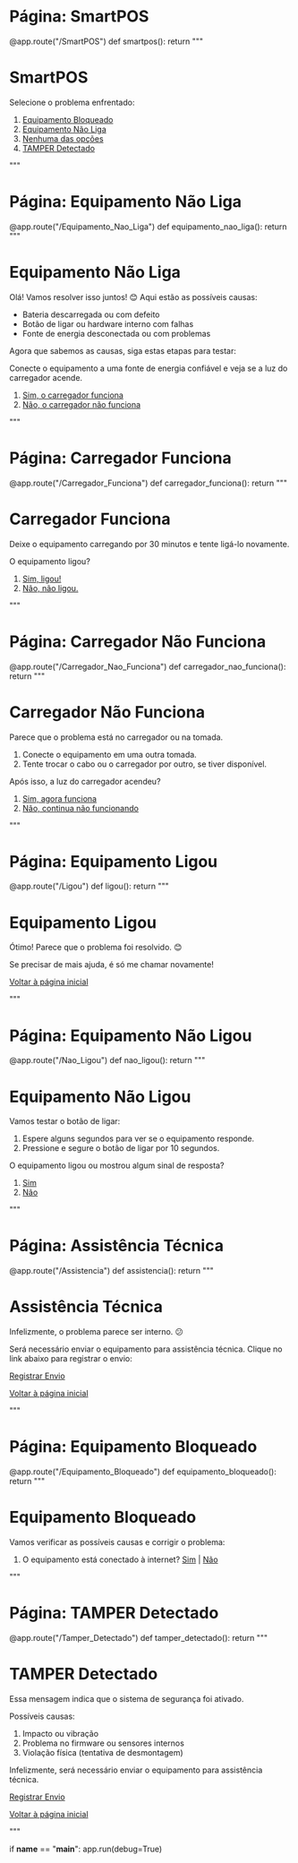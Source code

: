 # Página: SmartPOS
@app.route("/SmartPOS")
def smartpos():
    return """
    <h1>SmartPOS</h1>
    <p>Selecione o problema enfrentado:</p>
    <ol>
        <li><a href="/Equipamento_Bloqueado">Equipamento Bloqueado</a></li>
        <li><a href="/Equipamento_Nao_Liga">Equipamento Não Liga</a></li>
        <li><a href="/Outros_Problemas">Nenhuma das opções</a></li>
        <li><a href="/Tamper_Detectado">TAMPER Detectado</a></li>
    </ol>
    """

# Página: Equipamento Não Liga
@app.route("/Equipamento_Nao_Liga")
def equipamento_nao_liga():
    return """
    <h1>Equipamento Não Liga</h1>
    <p>Olá! Vamos resolver isso juntos! 😊 Aqui estão as possíveis causas:</p>
    <ul>
        <li>Bateria descarregada ou com defeito</li>
        <li>Botão de ligar ou hardware interno com falhas</li>
        <li>Fonte de energia desconectada ou com problemas</li>
    </ul>
    <p>Agora que sabemos as causas, siga estas etapas para testar:</p>
    <p>Conecte o equipamento a uma fonte de energia confiável e veja se a luz do carregador acende.</p>
    <ol>
        <li><a href="/Carregador_Funciona">Sim, o carregador funciona</a></li>
        <li><a href="/Carregador_Nao_Funciona">Não, o carregador não funciona</a></li>
    </ol>
    """

# Página: Carregador Funciona
@app.route("/Carregador_Funciona")
def carregador_funciona():
    return """
    <h1>Carregador Funciona</h1>
    <p>Deixe o equipamento carregando por 30 minutos e tente ligá-lo novamente.</p>
    <p>O equipamento ligou?</p>
    <ol>
        <li><a href="/Ligou">Sim, ligou!</a></li>
        <li><a href="/Nao_Ligou">Não, não ligou.</a></li>
    </ol>
    """

# Página: Carregador Não Funciona
@app.route("/Carregador_Nao_Funciona")
def carregador_nao_funciona():
    return """
    <h1>Carregador Não Funciona</h1>
    <p>Parece que o problema está no carregador ou na tomada.</p>
    <ol>
        <li>Conecte o equipamento em uma outra tomada.</li>
        <li>Tente trocar o cabo ou o carregador por outro, se tiver disponível.</li>
    </ol>
    <p>Após isso, a luz do carregador acendeu?</p>
    <ol>
        <li><a href="/Carregador_Funciona">Sim, agora funciona</a></li>
        <li><a href="/Assistencia">Não, continua não funcionando</a></li>
    </ol>
    """

# Página: Equipamento Ligou
@app.route("/Ligou")
def ligou():
    return """
    <h1>Equipamento Ligou</h1>
    <p>Ótimo! Parece que o problema foi resolvido. 😊</p>
    <p>Se precisar de mais ajuda, é só me chamar novamente!</p>
    <p><a href="/">Voltar à página inicial</a></p>
    """

# Página: Equipamento Não Ligou
@app.route("/Nao_Ligou")
def nao_ligou():
    return """
    <h1>Equipamento Não Ligou</h1>
    <p>Vamos testar o botão de ligar:</p>
    <ol>
        <li>Espere alguns segundos para ver se o equipamento responde.</li>
        <li>Pressione e segure o botão de ligar por 10 segundos.</li>
    </ol>
    <p>O equipamento ligou ou mostrou algum sinal de resposta?</p>
    <ol>
        <li><a href="/Ligou">Sim</a></li>
        <li><a href="/Assistencia">Não</a></li>
    </ol>
    """

# Página: Assistência Técnica
@app.route("/Assistencia")
def assistencia():
    return """
    <h1>Assistência Técnica</h1>
    <p>Infelizmente, o problema parece ser interno. 😕</p>
    <p>Será necessário enviar o equipamento para assistência técnica. Clique no link abaixo para registrar o envio:</p>
    <p><a href="https://www.gertec.com.br/encontre-uma-assistencia-tecnica/">Registrar Envio</a></p>
    <p><a href="/">Voltar à página inicial</a></p>
    """

# Página: Equipamento Bloqueado
@app.route("/Equipamento_Bloqueado")
def equipamento_bloqueado():
    return """
    <h1>Equipamento Bloqueado</h1>
    <p>Vamos verificar as possíveis causas e corrigir o problema:</p>
    <ol>
        <li>O equipamento está conectado à internet? <a href="/Sim_Internet">Sim</a> | <a href="/Nao_Internet">Não</a></li>
    </ol>
    """

# Página: TAMPER Detectado
@app.route("/Tamper_Detectado")
def tamper_detectado():
    return """
    <h1>TAMPER Detectado</h1>
    <p>Essa mensagem indica que o sistema de segurança foi ativado.</p>
    <p>Possíveis causas:</p>
    <ol>
        <li>Impacto ou vibração</li>
        <li>Problema no firmware ou sensores internos</li>
        <li>Violação física (tentativa de desmontagem)</li>
    </ol>
    <p>Infelizmente, será necessário enviar o equipamento para assistência técnica.</p>
    <p><a href="https://www.gertec.com.br/encontre-uma-assistencia-tecnica/">Registrar Envio</a></p>
    <p><a href="/">Voltar à página inicial</a></p>
    """

if __name__ == "__main__":
    app.run(debug=True)
